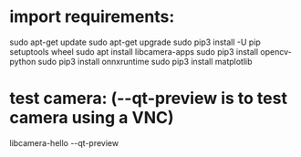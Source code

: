 # import requirements:
sudo apt-get update
sudo apt-get upgrade
sudo pip3 install -U pip setuptools wheel
sudo apt install libcamera-apps
sudo pip3 install opencv-python
sudo pip3 install onnxruntime
sudo pip3 install matplotlib

# test camera: (--qt-preview is to test camera using a VNC)
libcamera-hello --qt-preview